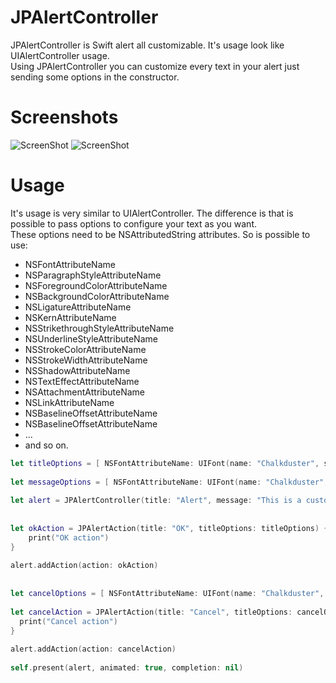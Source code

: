 # JPAlertController

JPAlertController is Swift alert all customizable. It's usage look like UIAlertController usage.</br>
Using JPAlertController you can customize every text in your alert just sending some options in the constructor.</br>

# Screenshots

![ScreenShot](https://raw.github.com/cs-joao-souza/JPAlertController/master/ScreenShot1.png)
![ScreenShot](https://raw.github.com/cs-joao-souza/JPAlertController/master/ScreenShot2.png)

# Usage

It's usage is very similar to UIAlertController. The difference is that is possible to pass options to configure your text as you want.</br>
These options need to be NSAttributedString attributes. So is possible to use:</br>
* NSFontAttributeName</br>
* NSParagraphStyleAttributeName</br>
* NSForegroundColorAttributeName</br>
* NSBackgroundColorAttributeName</br>
* NSLigatureAttributeName</br>
* NSKernAttributeName</br>
* NSStrikethroughStyleAttributeName</br>
* NSUnderlineStyleAttributeName</br>
* NSStrokeColorAttributeName</br>
* NSStrokeWidthAttributeName</br>
* NSShadowAttributeName</br>
* NSTextEffectAttributeName</br>
* NSAttachmentAttributeName</br>
* NSLinkAttributeName</br>
* NSBaselineOffsetAttributeName</br>
* NSBaselineOffsetAttributeName</br>
* ...</br>
* and so on.</br>


```swift
let titleOptions = [ NSFontAttributeName: UIFont(name: "Chalkduster", size: 18.0)!, NSForegroundColorAttributeName: UIColor.blue ]
    
let messageOptions = [ NSFontAttributeName: UIFont(name: "Chalkduster", size: 14.0)!, NSForegroundColorAttributeName: UIColor.red ]
    
let alert = JPAlertController(title: "Alert", message: "This is a customizable Alert", titleOptions: titleOptions, messageOptions: messageOptions)
    
    
let okAction = JPAlertAction(title: "OK", titleOptions: titleOptions) { action in
    print("OK action")
}
    
alert.addAction(action: okAction)
    
    
let cancelOptions = [ NSFontAttributeName: UIFont(name: "Chalkduster", size: 14.0)!, NSForegroundColorAttributeName: UIColor.red ]
    
let cancelAction = JPAlertAction(title: "Cancel", titleOptions: cancelOptions) { action in
  print("Cancel action")
}
    
alert.addAction(action: cancelAction)
    
self.present(alert, animated: true, completion: nil)
```
